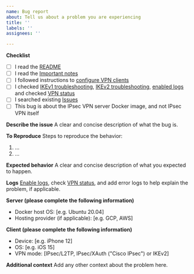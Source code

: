 ```yaml
---
name: Bug report
about: Tell us about a problem you are experiencing
title: ''
labels: ''
assignees: ''

---
```


**Checklist**

- [ ] I read the [README](https://github.com/hwdsl2/docker-ipsec-vpn-server/blob/master/README.md)
- [ ] I read the [Important notes](https://github.com/hwdsl2/docker-ipsec-vpn-server/blob/master/README.md#important-notes)
- [ ] I followed instructions to [configure VPN clients](https://github.com/hwdsl2/docker-ipsec-vpn-server/blob/master/README.md#next-steps)
- [ ] I checked [IKEv1 troubleshooting](https://github.com/hwdsl2/setup-ipsec-vpn/blob/master/docs/clients.md#ikev1-troubleshooting), [IKEv2 troubleshooting](https://github.com/hwdsl2/setup-ipsec-vpn/blob/master/docs/ikev2-howto.md#ikev2-troubleshooting), [enabled logs](https://github.com/hwdsl2/docker-ipsec-vpn-server/blob/master/docs/advanced-usage.md#enable-libreswan-logs) and checked [VPN status](https://github.com/hwdsl2/setup-ipsec-vpn/blob/master/docs/clients.md#check-logs-and-vpn-status)
- [ ] I searched existing [Issues](https://github.com/hwdsl2/docker-ipsec-vpn-server/issues?q=is%3Aissue)
- [ ] This bug is about the IPsec VPN server Docker image, and not IPsec VPN itself

<!---
If you found a reproducible bug for the IPsec VPN, open a bug report at https://github.com/libreswan/libreswan. Ask VPN-related questions on the [Libreswan](https://lists.libreswan.org) or [strongSwan](https://lists.strongswan.org) users mailing list, or search e.g. [Stack Overflow](https://stackoverflow.com/questions/tagged/vpn).
--->

**Describe the issue**
A clear and concise description of what the bug is.

**To Reproduce**
Steps to reproduce the behavior:

1. ...
2. ...

**Expected behavior**
A clear and concise description of what you expected to happen.

**Logs**
[Enable logs](https://github.com/hwdsl2/docker-ipsec-vpn-server/blob/master/docs/advanced-usage.md#enable-libreswan-logs), check [VPN status](https://github.com/hwdsl2/setup-ipsec-vpn/blob/master/docs/clients.md#check-logs-and-vpn-status), and add error logs to help explain the problem, if applicable.

**Server (please complete the following information)**
- Docker host OS: [e.g. Ubuntu 20.04]
- Hosting provider (if applicable): [e.g. GCP, AWS]

**Client (please complete the following information)**
- Device: [e.g. iPhone 12]
- OS: [e.g. iOS 15]
- VPN mode: [IPsec/L2TP, IPsec/XAuth ("Cisco IPsec") or IKEv2]

**Additional context**
Add any other context about the problem here.
